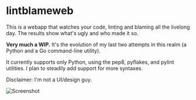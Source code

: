 lintblameweb
============

This is a webapp that watches your code, linting and blaming all the livelong day. The results show what's ugly and who made it so.

**Very much a WIP.** It's the evolution of my last two attempts in this realm (a Python and a Go command-line utility).

It currently supports only Python, using the pep8, pyflakes, and pylint utilities. I plan to steadily add support for more syntaxes.

Disclaimer: I'm not a UI/design guy.

![Screenshot](https://raw.github.com/harveyr/lintblameweb/master/screenshot.png)
